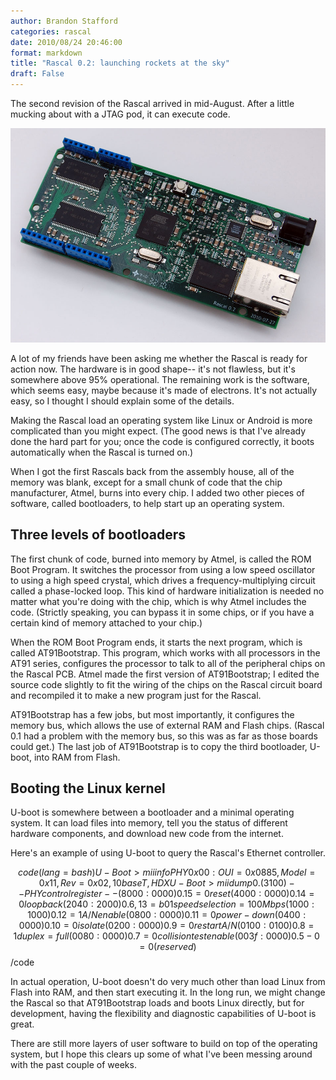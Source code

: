 ```yaml
---
author: Brandon Stafford
categories: rascal
date: 2010/08/24 20:46:00
format: markdown
title: "Rascal 0.2: launching rockets at the sky"
draft: False
---
```

The second revision of the Rascal arrived in mid-August. After a little mucking about with a JTAG pod, it can execute code.

<img class="span14" src="/img/950px-rascal-0.2.jpg">

A lot of my friends have been asking me whether the Rascal is ready for action now. The hardware is in good shape-- it's not flawless, but it's somewhere above 95% operational. The remaining work is the software, which seems easy, maybe because it's made of electrons. It's not actually easy, so I thought I should explain some of the details.

Making the Rascal load an operating system like Linux or Android is more complicated than you might expect. (The good news is that I've already done the hard part for you; once the code is configured correctly, it boots automatically when the Rascal is turned on.)

When I got the first Rascals back from the assembly house, all of the memory was blank, except for a small chunk of code that the chip manufacturer, Atmel, burns into every chip. I added two other pieces of software, called bootloaders, to help start up an operating system.

## Three levels of bootloaders ##

The first chunk of code, burned into memory by Atmel, is called the ROM Boot Program. It switches the processor from using a low speed oscillator to using a high speed crystal, which drives a frequency-multiplying circuit called a phase-locked loop. This kind of hardware initialization is needed no matter what you're doing with the chip, which is why Atmel includes the code. (Strictly speaking, you can bypass it in some chips, or if you have a certain kind of memory attached to your chip.)

When the ROM Boot Program ends, it starts the next program, which is called AT91Bootstrap. This program, which works with all processors in the AT91 series, configures the processor to talk to all of the peripheral chips on the Rascal PCB. Atmel made the first version of AT91Bootstrap; I edited the source code slightly to fit the wiring of the chips on the Rascal circuit board and recompiled it to make a new program just for the Rascal.

AT91Bootstrap has a few jobs, but most importantly, it configures the memory bus, which allows the use of external RAM and Flash chips. (Rascal 0.1 had a problem with the memory bus, so this was as far as those boards could get.) The last job of AT91Bootstrap is to copy the third bootloader, U-boot, into RAM from Flash.

## Booting the Linux kernel ##

U-boot is somewhere between a bootloader and a minimal operating system. It can load files into memory, tell you the status of different hardware components, and download new code from the internet.

Here's an example of using U-boot to query the Rascal's Ethernet controller.

$$code(lang=bash)
    U-Boot> mii info
    PHY 0x00: OUI = 0x0885, Model = 0x11, Rev = 0x02,  10baseT, HDX
    U-Boot> mii dump            
    0.     (3100)                 -- PHY control register --
      (8000:0000) 0.15    =     0    reset
      (4000:0000) 0.14    =     0    loopback
      (2040:2000) 0. 6,13 =   b01    speed selection = 100 Mbps
      (1000:1000) 0.12    =     1    A/N enable
      (0800:0000) 0.11    =     0    power-down
      (0400:0000) 0.10    =     0    isolate
      (0200:0000) 0. 9    =     0    restart A/N
      (0100:0100) 0. 8    =     1    duplex = full
      (0080:0000) 0. 7    =     0    collision test enable
      (003f:0000) 0. 5- 0 =     0    (reserved)
$$/code

In actual operation, U-boot doesn't do very much other than load Linux from Flash into RAM, and then start executing it. In the long run, we might change the Rascal so that AT91Bootstrap loads and boots Linux directly, but for development, having the flexibility and diagnostic capabilities of U-boot is great.

There are still more layers of user software to build on top of the operating system, but I hope this clears up some of what I've been messing around with the past couple of weeks.

